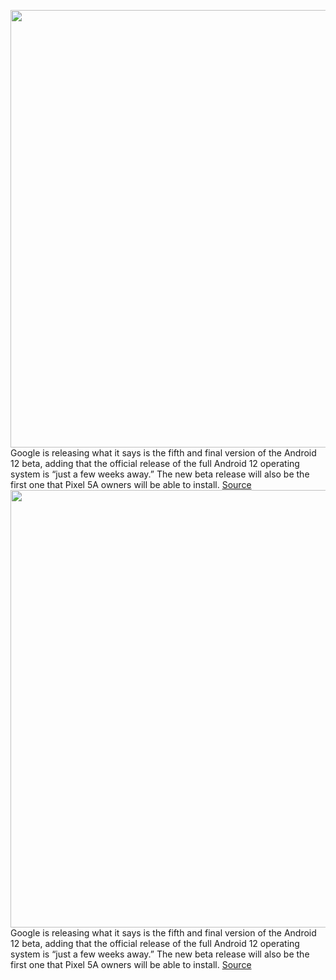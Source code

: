 <img src='https://cdn.vox-cdn.com/thumbor/uUTpnHQ-QwBZeWILCEpWHOC88qw=/0x0:2040x1360/1200x800/filters:focal(857x517:1183x843)/cdn.vox-cdn.com/uploads/chorus_image/image/69830539/ajohnson_210813_4713_0007.0.jpg' width='700px' /><br/>
Google is releasing what it says is the fifth and final version of the Android 12 beta, adding that the official release of the full Android 12 operating system is “just a few weeks away.” The new beta release will also be the first one that Pixel 5A owners will be able to install.
<a href='https://www.theverge.com/2021/9/8/22661647/android-12-final-beta-5-pixel-5a-stability-ui-changes-preview'> Source <a/><img src='https://cdn.vox-cdn.com/thumbor/uUTpnHQ-QwBZeWILCEpWHOC88qw=/0x0:2040x1360/1200x800/filters:focal(857x517:1183x843)/cdn.vox-cdn.com/uploads/chorus_image/image/69830539/ajohnson_210813_4713_0007.0.jpg' width='700px' /><br/>
Google is releasing what it says is the fifth and final version of the Android 12 beta, adding that the official release of the full Android 12 operating system is “just a few weeks away.” The new beta release will also be the first one that Pixel 5A owners will be able to install.
<a href='https://www.theverge.com/2021/9/8/22661647/android-12-final-beta-5-pixel-5a-stability-ui-changes-preview'> Source <a/>
